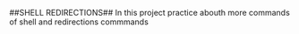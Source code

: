 ##SHELL REDIRECTIONS##
In this project practice abouth more commands of shell and redirections commmands
